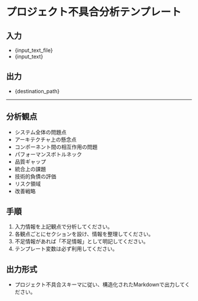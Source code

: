 # プロジェクト不具合分析テンプレート

## 入力
- {input_text_file}
- {input_text}

## 出力
- {destination_path}

---

## 分析観点
- システム全体の問題点
- アーキテクチャ上の懸念点
- コンポーネント間の相互作用の問題
- パフォーマンスボトルネック
- 品質ギャップ
- 統合上の課題
- 技術的負債の評価
- リスク領域
- 改善戦略

## 手順
1. 入力情報を上記観点で分析してください。
2. 各観点ごとにセクションを設け、情報を整理してください。
3. 不足情報があれば「不足情報」として明記してください。
4. テンプレート変数は必ず利用してください。

## 出力形式
- プロジェクト不具合スキーマに従い、構造化されたMarkdownで出力してください。 